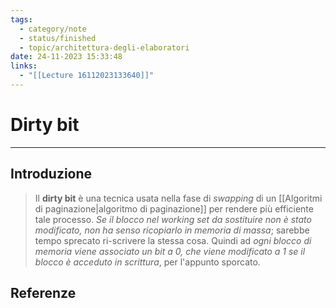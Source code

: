 ```yaml
---
tags:
  - category/note
  - status/finished
  - topic/architettura-degli-elaboratori
date: 24-11-2023 15:33:48
links:
  - "[[Lecture 16112023133640]]"
---
```

# Dirty bit
---
## Introduzione
> Il **dirty bit** è una tecnica usata nella fase di _swapping_ di un [[Algoritmi di paginazione|algoritmo di paginazione]] per rendere più efficiente tale processo. _Se il blocco nel working set da sostituire non è stato modificato, non ha senso ricopiarlo in memoria di massa_; sarebbe tempo sprecato ri-scrivere la stessa cosa. Quindi ad _ogni blocco di memoria viene associato un bit a 0, che viene modificato a 1 se il blocco è acceduto in scrittura_, per l'appunto sporcato.

## Referenze